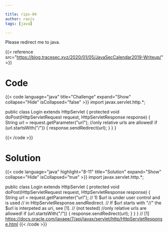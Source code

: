 ```yaml
---

title: rips-04
author: raxjs
tags: [java]

---
```


Please redirect me to java.

<!--more-->
{{< reference src="https://blog.tracesec.xyz/2020/01/05/JavaSecCalendar2019-Writeup/" >}}

# Code
{{< code language="java"  title="Challenge" expand="Show" collapse="Hide" isCollapsed="false" >}}
import javax.servlet.http.*;

public class Login extends HttpServlet {
  protected void doPost(HttpServletRequest request,
                        HttpServletResponse response) {
    String url = request.getParameter("url");
    //only relative urls are allowed!
    if (url.startsWith("/")) {
      response.sendRedirect(url);
    }
  }
}

{{< /code >}}

# Solution
{{< code language="java" highlight="8-11" title="Solution" expand="Show" collapse="Hide" isCollapsed="true" >}}
import javax.servlet.http.*;

public class Login extends HttpServlet {
  protected void doPost(HttpServletRequest request,
                        HttpServletResponse response) {
    String url = request.getParameter("url");
	// 1) $url is under user control and is used
	//    in HttpServletResponse.sendRedirect.
	//    If $url starts with "//" the $url is interpeted as uri, see [1].
	//    (not tested)
    //only relative urls are allowed!
    if (url.startsWith("/")) {
      response.sendRedirect(url);
    }
  }
}
// [1] https://docs.oracle.com/javaee/7/api/javax/servlet/http/HttpServletResponse.html
{{< /code >}}

